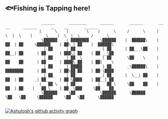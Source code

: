 ## 🐟Fishing is Tapping here!

~~~shell
                ______      ________      ______       ______       __    __      ______      __    __       ______       
               |      \    |        \    |      \     /      \     |  \  |  \    |      \    |  \  |  \     /      \      
                \▓▓▓▓▓▓    | ▓▓▓▓▓▓▓▓     \▓▓▓▓▓▓    |  ▓▓▓▓▓▓\    | ▓▓  | ▓▓     \▓▓▓▓▓▓    | ▓▓\ | ▓▓    |  ▓▓▓▓▓▓\     
                 | ▓▓      | ▓▓__          | ▓▓      | ▓▓___\▓▓    | ▓▓__| ▓▓      | ▓▓      | ▓▓▓\| ▓▓    | ▓▓ __\▓▓     
                 | ▓▓      | ▓▓  \         | ▓▓       \▓▓    \     | ▓▓    ▓▓      | ▓▓      | ▓▓▓▓\ ▓▓    | ▓▓|    \     
                 | ▓▓      | ▓▓▓▓▓         | ▓▓       _\▓▓▓▓▓▓\    | ▓▓▓▓▓▓▓▓      | ▓▓      | ▓▓\▓▓ ▓▓    | ▓▓ \▓▓▓▓     
                _| ▓▓_     | ▓▓           _| ▓▓_     |  \__| ▓▓    | ▓▓  | ▓▓     _| ▓▓_     | ▓▓ \▓▓▓▓    | ▓▓__| ▓▓     
               |   ▓▓ \    | ▓▓          |   ▓▓ \     \▓▓    ▓▓    | ▓▓  | ▓▓    |   ▓▓ \    | ▓▓  \▓▓▓     \▓▓    ▓▓     
                \▓▓▓▓▓▓     \▓▓           \▓▓▓▓▓▓      \▓▓▓▓▓▓      \▓▓   \▓▓     \▓▓▓▓▓▓     \▓▓   \▓▓      \▓▓▓▓▓▓                                                    
                
~~~

[![Ashutosh's github activity graph](https://github-readme-activity-graph.cyclic.app/graph?username=iFishin&theme=react)](https://github.com/ashutosh00710/github-readme-activity-graph)
